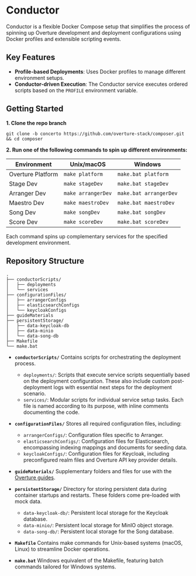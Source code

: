 # Conductor 

Conductor is a flexible Docker Compose setup that simplifies the process of spinning up Overture development and deployment configurations using Docker profiles and extensible scripting events.

## Key Features

- **Profile-based Deployments**: Uses Docker profiles to manage different environment setups.
- **Conductor-driven Execution**: The Conductor service executes ordered scripts based on the `PROFILE` environment variable.

## Getting Started

**1. Clone the repo branch**

```
git clone -b concerto https://github.com/overture-stack/composer.git && cd composer
```

**2. Run one of the following commands to spin up different environments:**

| Environment | Unix/macOS | Windows |
|-------------|------------|---------|
| Overture Platform | `make platform` | `make.bat platform` |
| Stage Dev | `make stageDev` | `make.bat stageDev` |
| Arranger Dev | `make arrangerDev` | `make.bat arrangerDev` |
| Maestro Dev | `make maestroDev` | `make.bat maestroDev` |
| Song Dev | `make songDev` | `make.bat songDev` |
| Score Dev | `make scoreDev` | `make.bat scoreDev` |

Each command spins up complementary services for the specified development environment.

## Repository Structure

```
.
├── conductorScripts/
│   ├── deployments
│   └── services
├── configurationFiles/
│   ├── arrangerConfigs
│   ├── elasticsearchConfigs
│   └── keycloakConfigs
├── guideMaterials
├── persistentStorage/
│   ├── data-keycloak-db
│   ├── data-minio
│   └── data-song-db
├── Makefile
└── make.bat
```

- **`conductorScripts/`** Contains scripts for orchestrating the deployment process.
    - `deployments/`: Scripts that execute service scripts sequentially based on the deployment configuration. These also include custom post-deployment logs with essential next steps for the deployment scenario.
    - `services/`: Modular scripts for individual service setup tasks. Each file is named according to its purpose, with inline comments documenting the code.

- **`configurationFiles/`** Stores all required configuration files, including:
    - `arrangerConfigs/`: Configuration files specific to Arranger.
    - `elasticsearchConfigs/`: Configuration files for Elasticsearch, encompassing indexing mappings and documents for seeding data.
    - `keycloakConfigs/`: Configuration files for Keycloak, including preconfigured realm files and Overture API key provider details.

- **`guideMaterials/`** Supplementary folders and files for use with the [Overture guides](https://www.overture.bio/documentation/guides/).

- **`persistentStorage/`** Directory for storing persistent data during container startups and restarts. These folders come pre-loaded with mock data.
    - `data-keycloak-db/`: Persistent local storage for the Keycloak database.
    - `data-minio/`: Persistent local storage for MinIO object storage.
    - `data-song-db/`: Persistent local storage for the Song database.

- **`Makefile`** Contains make commands for Unix-based systems (macOS, Linux) to streamline Docker operations.

- **`make.bat`** Windows equivalent of the Makefile, featuring batch commands tailored for Windows systems.
